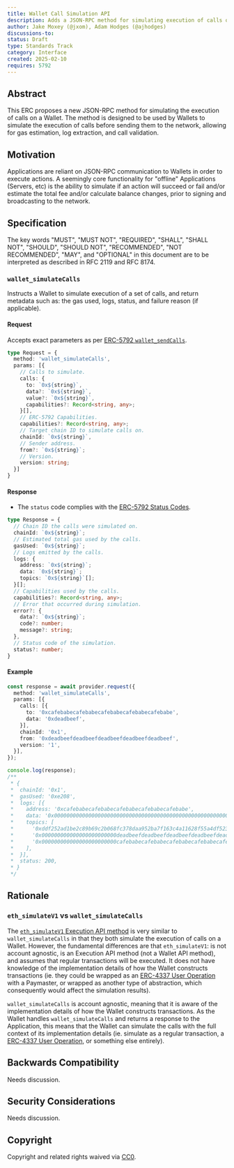 ```yaml
---
title: Wallet Call Simulation API
description: Adds a JSON-RPC method for simulating execution of calls on a Wallet
author: Jake Moxey (@jxom), Adam Hodges (@ajhodges)
discussions-to: 
status: Draft
type: Standards Track
category: Interface
created: 2025-02-10
requires: 5792
---
```


## Abstract

This ERC proposes a new JSON-RPC method for simulating the execution of calls on a Wallet. The method is designed to be used by Wallets to simulate the execution of calls before sending them to the network, allowing for gas estimation, log extraction, and call validation.

## Motivation

Applications are reliant on JSON-RPC communication to Wallets in order to execute actions. A seemingly core functionality for "offline" Applications (Servers, etc) is the ability to simulate if an action will succeed or fail and/or estimate the total fee and/or calculate balance changes, prior to signing and broadcasting to the network.

## Specification

The key words "MUST", "MUST NOT", "REQUIRED", "SHALL", "SHALL NOT", "SHOULD", "SHOULD NOT", "RECOMMENDED", "NOT RECOMMENDED", "MAY", and "OPTIONAL" in this document are to be interpreted as described in RFC 2119 and RFC 8174.

### `wallet_simulateCalls`

Instructs a Wallet to simulate execution of a set of calls, and return metadata such as: the gas used, logs, status, and failure reason (if applicable).

#### Request

Accepts exact parameters as per [ERC-5792 `wallet_sendCalls`](https://eips.ethereum.org/EIPS/eip-5792#wallet_sendcalls).

```ts 
type Request = {
  method: 'wallet_simulateCalls',
  params: [{
    // Calls to simulate.
    calls: {
      to: `0x${string}`,
      data?: `0x${string}`,
      value?: `0x${string}`,
      capabilities?: Record<string, any>;
    }[],
    // ERC-5792 Capabilities.
    capabilities?: Record<string, any>;
    // Target chain ID to simulate calls on.
    chainId: `0x${string}`,
    // Sender address.
    from?: `0x${string}`;
    // Version.
    version: string;
  }]
}
```

#### Response

- The `status` code complies with the [ERC-5792 Status Codes](https://github.com/ethereum/EIPs/blob/2dcee4d0e2fc1cea488c12ba88e9a93d5925043b/EIPS/eip-5792.md#status-codes-for-status-field).

```ts
type Response = {
  // Chain ID the calls were simulated on.
  chainId: `0x${string}`;
  // Estimated total gas used by the calls.
  gasUsed: `0x${string}`;
  // Logs emitted by the calls.
  logs: {
    address: `0x${string}`;
    data: `0x${string}`;
    topics: `0x${string}`[];
  }[];
  // Capabilities used by the calls.
  capabilities?: Record<string, any>;
  // Error that occurred during simulation.
  error?: {
    data?: `0x${string}`;
    code?: number;
    message?: string;
  },
  // Status code of the simulation. 
  status?: number;
}
```

#### Example

```ts
const response = await provider.request({
  method: 'wallet_simulateCalls',
  params: [{
    calls: [{
      to: '0xcafebabecafebabecafebabecafebabecafebabe',
      data: '0xdeadbeef',
    }],
    chainId: '0x1',
    from: '0xdeadbeefdeadbeefdeadbeefdeadbeefdeadbeef',
    version: '1',
  }],
});

console.log(response);
/**
 * {
 *  chainId: '0x1',
 *  gasUsed: '0xe208',
 *  logs: [{
 *    address: '0xcafebabecafebabecafebabecafebabecafebabe',
 *    data: '0x0000000000000000000000000000000000000000000000000000000000069420',
 *    topics: [
 *      '0xddf252ad1be2c89b69c2b068fc378daa952ba7f163c4a11628f55a4df523b3ef',
 *      '0x000000000000000000000000deadbeefdeadbeefdeadbeefdeadbeefdeadbeef',
 *      '0x000000000000000000000000cafebabecafebabecafebabecafebabecafebabe',
 *    ],
 *  }],
 *  status: 200,
 * }
 */
```

## Rationale

### `eth_simulateV1` vs `wallet_simulateCalls`

The [`eth_simulateV1` Execution API method](https://github.com/ethereum/execution-apis/pull/484) is very similar to `wallet_simulateCalls` in that they both simulate the execution of calls on a Wallet. However, the fundamental differences are that `eth_simulateV1`: is not account agnostic, is an Execution API method (not a Wallet API method), and assumes that regular transactions will be executed. It does not have knowledge of the implementation details of how the Wallet constructs transactions (ie. they could be wrapped as an [ERC-4337 User Operation](https://eips.ethereum.org/EIPS/eip-4337#useroperation) with a Paymaster, or wrapped as another type of abstraction, which consequently would affect the simulation results).

`wallet_simulateCalls` is account agnostic, meaning that it is aware of the implementation details of how the Wallet constructs transactions. As the Wallet handles `wallet_simulateCalls` and returns a response to the Application, this means that the Wallet can simulate the calls with the full context of its implementation details (ie. simulate as a regular transaction, a [ERC-4337 User Operation](https://eips.ethereum.org/EIPS/eip-4337#useroperation), or something else entirely).

## Backwards Compatibility

Needs discussion.

## Security Considerations

Needs discussion.

## Copyright

Copyright and related rights waived via [CC0](../LICENSE.md).
